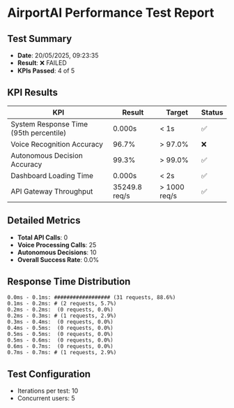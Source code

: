 # AirportAI Performance Test Report

## Test Summary

- **Date**: 20/05/2025, 09:23:35
- **Result**: ❌ FAILED
- **KPIs Passed**: 4 of 5

## KPI Results

| KPI | Result | Target | Status |
|-----|--------|--------|--------|
| System Response Time (95th percentile) | 0.000s | < 1s | ✅ |
| Voice Recognition Accuracy | 96.7% | > 97.0% | ❌ |
| Autonomous Decision Accuracy | 99.3% | > 99.0% | ✅ |
| Dashboard Loading Time | 0.000s | < 2s | ✅ |
| API Gateway Throughput | 35249.8 req/s | > 1000 req/s | ✅ |

## Detailed Metrics

- **Total API Calls**: 0
- **Voice Processing Calls**: 25
- **Autonomous Decisions**: 10
- **Overall Success Rate**: 0.0%

## Response Time Distribution

```
0.0ms - 0.1ms: ################## (31 requests, 88.6%)
0.1ms - 0.2ms: # (2 requests, 5.7%)
0.2ms - 0.2ms:  (0 requests, 0.0%)
0.2ms - 0.3ms: # (1 requests, 2.9%)
0.3ms - 0.4ms:  (0 requests, 0.0%)
0.4ms - 0.5ms:  (0 requests, 0.0%)
0.5ms - 0.5ms:  (0 requests, 0.0%)
0.5ms - 0.6ms:  (0 requests, 0.0%)
0.6ms - 0.7ms:  (0 requests, 0.0%)
0.7ms - 0.7ms: # (1 requests, 2.9%)
```

## Test Configuration

- Iterations per test: 10
- Concurrent users: 5

